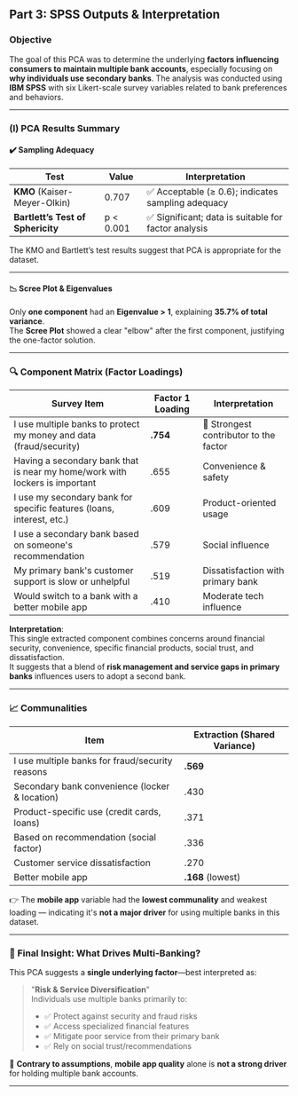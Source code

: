 ## Part 3: SPSS Outputs & Interpretation

### Objective

The goal of this PCA was to determine the underlying **factors influencing consumers to maintain multiple bank accounts**, especially focusing on **why individuals use secondary banks**. The analysis was conducted using **IBM SPSS** with six Likert-scale survey variables related to bank preferences and behaviors.

---

### (I) PCA Results Summary

#### ✔️ Sampling Adequacy

| Test | Value | Interpretation |
|------|--------|----------------|
| **KMO** (Kaiser-Meyer-Olkin) | 0.707 | ✅ Acceptable (≥ 0.6); indicates sampling adequacy |
| **Bartlett’s Test of Sphericity** | p < 0.001 | ✅ Significant; data is suitable for factor analysis |

The KMO and Bartlett’s test results suggest that PCA is appropriate for the dataset.

---

#### 📉 Scree Plot & Eigenvalues

Only **one component** had an **Eigenvalue > 1**, explaining **35.7% of total variance**.  
The **Scree Plot** showed a clear "elbow" after the first component, justifying the one-factor solution.


---

### 🔍 Component Matrix (Factor Loadings)

| Survey Item | Factor 1 Loading | Interpretation |
|-------------|------------------|----------------|
| I use multiple banks to protect my money and data (fraud/security) | **.754** | 🔑 Strongest contributor to the factor |
| Having a secondary bank that is near my home/work with lockers is important | .655 | Convenience & safety |
| I use my secondary bank for specific features (loans, interest, etc.) | .609 | Product-oriented usage |
| I use a secondary bank based on someone's recommendation | .579 | Social influence |
| My primary bank's customer support is slow or unhelpful | .519 | Dissatisfaction with primary bank |
| Would switch to a bank with a better mobile app | .410 | Moderate tech influence |

**Interpretation**:  
This single extracted component combines concerns around financial security, convenience, specific financial products, social trust, and dissatisfaction.  
It suggests that a blend of **risk management and service gaps in primary banks** influences users to adopt a second bank.

---

### 📈 Communalities

| Item | Extraction (Shared Variance) |
|------|------------------------------|
| I use multiple banks for fraud/security reasons | **.569** |
| Secondary bank convenience (locker & location) | .430 |
| Product-specific use (credit cards, loans) | .371 |
| Based on recommendation (social factor) | .336 |
| Customer service dissatisfaction | .270 |
| Better mobile app | **.168** (lowest) |

👉 The **mobile app** variable had the **lowest communality** and weakest loading — indicating it's **not a major driver** for using multiple banks in this dataset.

---

### 🧠 Final Insight: What Drives Multi-Banking?

This PCA suggests a **single underlying factor**—best interpreted as:

> "**Risk & Service Diversification**"  
> Individuals use multiple banks primarily to:
> - ✅ Protect against security and fraud risks  
> - ✅ Access specialized financial features  
> - ✅ Mitigate poor service from their primary bank  
> - ✅ Rely on social trust/recommendations

📌 **Contrary to assumptions**, **mobile app quality** alone is **not a strong driver** for holding multiple bank accounts.

---


